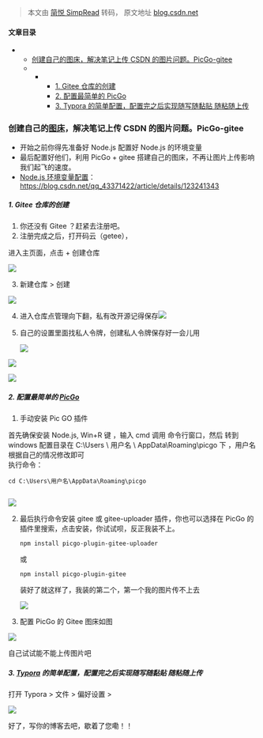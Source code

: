> 本文由 [简悦 SimpRead](http://ksria.com/simpread/) 转码， 原文地址 [blog.csdn.net](https://blog.csdn.net/qq_43371422/article/details/123384330?spm=1001.2014.3001.5502)

#### 文章目录

*   *   [创建自己的图床，解决笔记上传 CSDN 的图片问题。PicGo-gitee](#_CSDN_PicGogitee_1)
    *   *   *   [1. Gitee 仓库的创建](#1__Gitee__8)
            *   [2. 配置最简单的 PicGo](#2_PicGo_31)
            *   [3. Typora 的简单配置，配置完之后实现随写随黏贴 随粘随上传](#3___Typora___69)

### 创建自己的[图床](https://so.csdn.net/so/search?q=%E5%9B%BE%E5%BA%8A&spm=1001.2101.3001.7020)，解决笔记上传 CSDN 的图片问题。PicGo-gitee

*   开始之前你得先准备好 Node.js 配置好 Node.js 的环境变量
*   最后配置好他们，利用 PicGo + gitee 搭建自己的图床，不再让图片上传影响我们起飞的速度。
*   [Node.js 环境变量配置](https://blog.csdn.net/qq_43371422/article/details/123241343)：https://blog.csdn.net/qq_43371422/article/details/123241343

##### 1. Gitee 仓库的创建

1.  你还没有 Gitee ？赶紧去注册吧。
2.  注册完成之后，打开码云（getee），

进入主页面，点击 + 创建仓库

![](https://i-blog.csdnimg.cn/blog_migrate/4d4645938d10f4ecb86e318a72f39799.png)

3.  新建仓库 > 创建

![](https://i-blog.csdnimg.cn/blog_migrate/f40da5c61ad81d60ecf674adc3313ae1.png)

4.  进入仓库点管理向下翻，私有改开源记得保存![](https://i-blog.csdnimg.cn/blog_migrate/76dd2e2f85aa1c0cd7bfe2c7b77e10c2.png)
    
5.  自己的设置里面找私人令牌，创建私人令牌保存好一会儿用
    
    ![](https://i-blog.csdnimg.cn/blog_migrate/c29ebfa352f6231c9582b6aa1ebcc45e.png)
    

![](https://i-blog.csdnimg.cn/blog_migrate/138cce7a648e4b574b3094d69122fcc4.png)

![](https://i-blog.csdnimg.cn/blog_migrate/d071993bed73118f3cf69d14875b1f2e.png)

##### 2. 配置最简单的 [PicGo](https://so.csdn.net/so/search?q=PicGo&spm=1001.2101.3001.7020)

1.  手动安装 Pic GO 插件

首先确保安装 Node.js, Win+R 键 ，输入 cmd 调用 命令行窗口，然后 转到 windows 配置目录在 C:\Users \ 用户名 \ AppData\Roaming\picgo 下 ，用户名根据自己的情况修改即可  
执行命令：

```
cd C:\Users\用户名\AppData\Roaming\picgo


```

![](https://i-blog.csdnimg.cn/blog_migrate/02877592c2ef83bcfe8980732f2bc64f.png)

2.  最后执行命令安装 gitee 或 gitee-uploader 插件，你也可以选择在 PicGo 的插件里搜索，点击安装，你试试呗，反正我装不上。
    
    ```
    npm install picgo-plugin-gitee-uploader
    
    ```
    
    或
    
    ```
    npm install picgo-plugin-gitee
    
    ```
    
    装好了就这样了，我装的第二个，第一个我的图片传不上去
    
    ![](https://i-blog.csdnimg.cn/blog_migrate/300e37d7fa4f0b6bd3b02e443ba9e591.png)
    
3.  配置 PicGo 的 Gitee 图床如图
    

![](https://i-blog.csdnimg.cn/blog_migrate/dfbed57faa470d23442bccf2b595b2dd.png)

自己试试能不能上传图片吧

##### 3. [Typora](https://so.csdn.net/so/search?q=Typora&spm=1001.2101.3001.7020) 的简单配置，配置完之后实现随写随黏贴 随粘随上传

打开 Typora > 文件 > 偏好设置 >

![](https://i-blog.csdnimg.cn/blog_migrate/df2ffb71ca1a2da3800e0a49a7442021.png)

好了，写你的博客去吧，歇着了您嘞！！